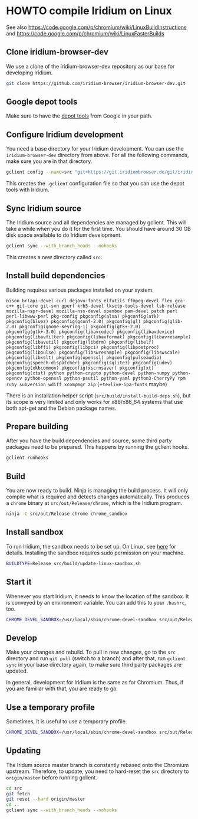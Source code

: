 # HOWTO compile Iridium on Linux

See also https://code.google.com/p/chromium/wiki/LinuxBuildInstructions and
https://code.google.com/p/chromium/wiki/LinuxFasterBuilds


## Clone iridium-browser-dev

We use a clone of the iridium-browser-dev repository as our base
for developing Iridium.

```bash
git clone https://github.com/iridium-browser/iridium-browser-dev.git
```

## Google depot tools

Make sure to have the [depot tools](https://chromium.googlesource.com/chromium/tools/depot_tools.git) from Google in your path.

## Configure Iridium development

You need a base directory for your Iridium development. You can use the
`iridium-browser-dev` directory from above. For all the following commands,
make sure you are in that directory.

```bash
gclient config --name=src "git+https://git.iridiumbrowser.de/git/iridium-browser"
```

This creates the `.gclient` configuration file so that you can use the depot tools
with Iridium.


## Sync Iridium source

The Iridium source and all dependencies are managed by gclient. This will take
a while when you do it for the first time. You should have around 30 GB
disk space available to do Iridium development.

```bash
gclient sync --with_branch_heads --nohooks
```

This creates a new directory called `src`.


## Install build dependencies

Building requires various packages installed on your system.

`bison brlapi-devel curl dejavu-fonts elfutils ffmpeg-devel flex gcc-c++
git-core git-svn gperf krb5-devel lksctp-tools-devel lsb-release
mozilla-nspr-devel mozilla-nss-devel openbox pam-devel patch perl
perl-libwww-perl pkg-config pkgconfig(alsa) pkgconfig(atk) pkgconfig(bluez)
pkgconfig(gconf-2.0) pkgconfig(gl) pkgconfig(glib-2.0)
pkgconfig(gnome-keyring-1) pkgconfig(gtk+-2.0) pkgconfig(gtk+-3.0)
pkgconfig(libavcodec) pkgconfig(libavdevice) pkgconfig(libavfilter)
pkgconfig(libavformat) pkgconfig(libavresample) pkgconfig(libavutil)
pkgconfig(libdrm) pkgconfig(libelf) pkgconfig(libffi) pkgconfig(libpci)
pkgconfig(libpostproc) pkgconfig(libpulse) pkgconfig(libswresample)
pkgconfig(libswscale) pkgconfig(libxslt) pkgconfig(openssl)
pkgconfig(pulseaudio) pkgconfig(speech-dispatcher) pkgconfig(sqlite3)
pkgconfig(udev) pkgconfig(xkbcommon) pkgconfig(xscrnsaver) pkgconfig(xt)
pkgconfig(xtst) python python-crypto python-devel python-numpy python-opencv
python-openssl python-psutil python-yaml python3-CherryPy rpm ruby subversion
wdiff xcompmgr zip` (+`texlive-ipa-fonts` maybe)

There is an installation helper script (`src/build/install-build-deps.sh`), but
its scope is very limited and only works for x86/x86_64 systems that use both
apt-get and the Debian package names.


## Prepare building

After you have the build dependencies and source, some third party packages need
to be prepared. This happens by running the gclient hooks.

```bash
gclient runhooks
```

## Build

You are now ready to build. Ninja is managing the build process. It will
only compile what is required and detects changes automatically. This
produces a `chrome` binary at `src/out/Release/chrome`, which is the
Iridium program.

```bash
ninja -C src/out/Release chrome chrome_sandbox
```

## Install sandbox

To run Iridium, the sandbox needs to be set up. On Linux, see [here](https://code.google.com/p/chromium/wiki/LinuxSUIDSandboxDevelopment) for details. Installing the sandbox requires
sudo permission on your machine.

```bash
BUILDTYPE=Release src/build/update-linux-sandbox.sh
```

## Start it

Whenever you start Iridium, it needs to know the location of the sandbox. It
is conveyed by an environment variable. You can add this to your `.bashrc`, too.

```bash
CHROME_DEVEL_SANDBOX=/usr/local/sbin/chrome-devel-sandbox src/out/Release/chrome
```

## Develop

Make your changes and rebuild. To pull in new changes, go to the `src`
directory and run `git pull` (switch to a branch) and after that, run
`gclient sync` in your base directory again, to make sure third party packages
are updated.

In general, development for Iridium is the same as for Chromium. Thus, if you
are familiar with that, you are ready to go.


## Use a temporary profile

Sometimes, it is useful to use a temporary profile.
```bash
CHROME_DEVEL_SANDBOX=/usr/local/sbin/chrome-devel-sandbox src/out/Release/chrome --user-data-dir=/tmp/iridium-temp-profile
```

## Updating

The Iridum source master branch is constantly rebased onto the Chromium upstream.
Therefore, to update, you need to hard-reset the `src` directory to `origin/master` before
running gclient.

```bash
cd src
git fetch
git reset --hard origin/master
cd ..
gclient sync --with_branch_heads --nohooks
```
